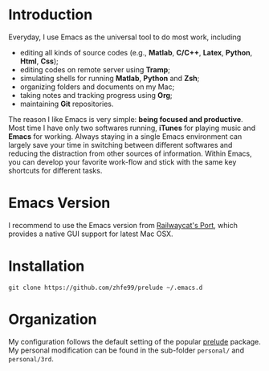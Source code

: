 # Introduction
Everyday, I use Emacs as the universal tool to do most work, including
- editing all kinds of source codes (e.g., **Matlab**, **C/C++**, **Latex**, **Python**, **Html**, **Css**);
- editing codes on remote server using **Tramp**;
- simulating shells for running **Matlab**, **Python** and **Zsh**;
- organizing folders and documents on my Mac;
- taking notes and tracking progress using **Org**;
- maintaining **Git** repositories.

The reason I like Emacs is very simple: **being focused and
productive**. Most time I have only two softwares running, **iTunes**
for playing music and **Emacs** for working. Always staying in a
single Emacs environment can largely save your time in switching
between different softwares and reducing the distraction from other
sources of information. Within Emacs, you can develop your favorite
work-flow and stick with the same key shortcuts for different tasks.

# Emacs Version
I recommend to use the Emacs version from
[Railwaycat's Port](https://github.com/railwaycat/emacs-mac-port),
which provides a native GUI support for latest Mac OSX.

# Installation
`git clone https://github.com/zhfe99/prelude ~/.emacs.d`

# Organization
My configuration follows the default setting of the popular
[prelude](https://github.com/bbatsov/prelude) package. My
personal modification can be found in the sub-folder `personal/` and `personal/3rd`.
